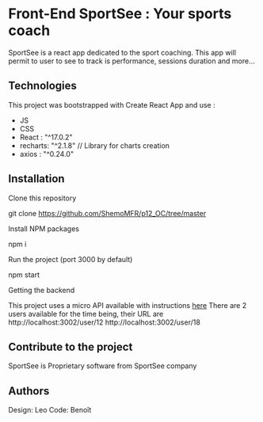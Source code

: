 # Front-End SportSee : Your sports coach

SportSee is a react app dedicated to the sport coaching. This app will permit to user to see to track is performance,  sessions duration and more...

## Technologies

This project was bootstrapped with Create React App and use :

- JS
- CSS
- React : "^17.0.2"
- recharts: "^2.1.8" // Library for charts creation
- axios : "^0.24.0"

## Installation

Clone this repository

git clone https://github.com/ShemoMFR/p12_OC/tree/master

Install NPM packages

npm i

Run the project (port 3000 by default)

npm start

Getting the backend

This project uses a micro API available with instructions [here](https://github.com/OpenClassrooms-Student-Center/P9-front-end-dashboard)
There are 2 users available for the time being, their URL are
    http://localhost:3002/user/12
    http://localhost:3002/user/18

## Contribute to the project

SportSee is Proprietary software from SportSee company

## Authors

Design: Leo
Code: Benoît

